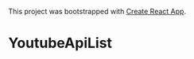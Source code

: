 ﻿This project was bootstrapped with [Create React App](https://github.com/facebook/create-react-app).

# YoutubeApiList
